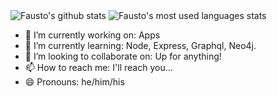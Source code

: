 <img src="https://github-readme-stats.vercel.app/api?username=faustodc&count_private=true&show_icons=true&theme=maroongold&include_all_commits=true" alt="Fausto's github stats" />
<img src="https://github-readme-stats.vercel.app/api/top-langs/?username=faustodc&count_private=true&theme=maroongold&include_all_commits=true" alt="Fausto's most used languages stats" />

- 🔭 I’m currently working on: Apps
- 🌱 I’m currently learning: Node, Express, Graphql, Neo4j.
- 👯 I’m looking to collaborate on: Up for anything!
- 📫 How to reach me: I'll reach you...
- 😄 Pronouns: he/him/his

<!--
**faustodc/faustodc** is a ✨ _special_ ✨ repository because its `README.md` (this file) appears on your GitHub profile.

Here are some ideas to get you started:

- 🔭 I’m currently working on ...
- 🌱 I’m currently learning ...
- 👯 I’m looking to collaborate on ...
- 🤔 I’m looking for help with ...
- 💬 Ask me about ...
- 📫 How to reach me: ...
- 😄 Pronouns: ...
- ⚡ Fun fact: ...
-->
